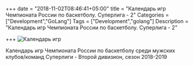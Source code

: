 +++
date = "2018-11-02T08:46:41+05:00"
title = "Календарь игр Чемпионата России по баскетболу. Суперлига - 2"
Categories = ["Development","GoLang"]
Tags = ["Development","golang"]
Description = "Календарь игр Чемпионата России по баскетболу. Суперлига - 2"

+++
![Календарь игр](/images/2018/basketball.jpg)

Календарь игр Чемпионата России по баскетболу среди мужских клубов/команд 
Суперлиги - Второй дивизион, сезон 2018-2019


<!--more-->